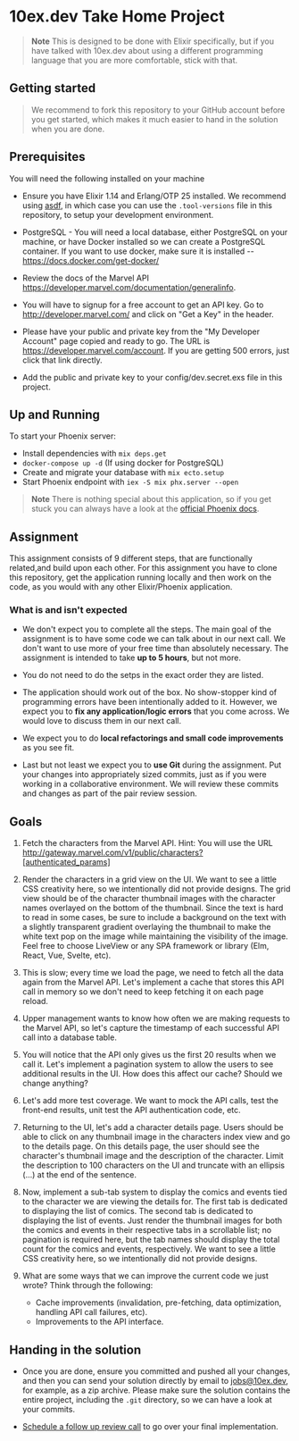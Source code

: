 # 10ex.dev Take Home Project

> **Note**
>This is designed to be done with Elixir specifically, but if you have talked with 10ex.dev about using a different programming language that you are more comfortable, stick with that.

## Getting started

> We recommend to fork this repository to your GitHub account before you get started, which makes it much easier to hand in the solution when you are done.

## Prerequisites

You will need the following installed on your machine

- Ensure you have Elixir 1.14 and Erlang/OTP 25 installed. We recommend using [asdf](https://asdf-vm.com/), in which case you can use the `.tool-versions` 
file in this repository, to setup your development environment.

- PostgreSQL - You will need a local database, either PostgreSQL on your machine, 
or have Docker installed so we can create a PostgreSQL container. If you want to 
use docker, make sure it is installed -- https://docs.docker.com/get-docker/

- Review the docs of the Marvel API https://developer.marvel.com/documentation/generalinfo.

- You will have to signup for a free account to get an API key. Go to http://developer.marvel.com/ 
and click on "Get a Key" in the header.

- Please have your public and private key from the "My Developer Account" page copied and ready 
to go. The URL is https://developer.marvel.com/account. If you are getting 500 errors, just click 
that link directly.

- Add the public and private key to your config/dev.secret.exs file in this project.

## Up and Running

To start your Phoenix server:

- Install dependencies with `mix deps.get`
- `docker-compose up -d` (If using docker for PostgreSQL)
- Create and migrate your database with `mix ecto.setup`
- Start Phoenix endpoint with `iex -S mix phx.server --open`


> **Note**
> There is nothing special about this application,
> so if you get stuck you can always have a look at the [official Phoenix docs](https://hexdocs.pm/phoenix/1.7.1/installation.html).

## Assignment

This assignment consists of 9 different steps, that are functionally related,and build upon each other.
For this assignment you have to clone this repository,
get the application running locally and then work on the code,
as you would with any other Elixir/Phoenix application.

### What is and isn't expected

- We don't expect you to complete all the steps.
The main goal of the assignment is to have some code we can talk about in our next call.
We don't want to use more of your free time than absolutely necessary.
The assignment is intended to take **up to 5 hours**, but not more.

- You do not need to do the setps in the exact order they are listed.

- The application should work out of the box.
No show-stopper kind of programming errors have been intentionally added to it.
However, we expect you to **fix any application/logic errors** that you come across.
We would love to discuss them in our next call.

- We expect you to do **local refactorings and small code improvements** as you see fit.

- Last but not least we expect you to **use Git** during the assignment.
Put your changes into appropriately sized commits,
just as if you were working in a collaborative environment. We will review these commits and 
changes as part of the pair review session. 


## Goals
1. Fetch the characters from the Marvel API. Hint: You will use the URL http://gateway.marvel.com/v1/public/characters?[authenticated_params]

2. Render the characters in a grid view on the UI. We want to see a little CSS creativity here, so we intentionally did not provide designs. The grid view should be of the character thumbnail images with the character names overlayed on the bottom of the thumbnail. Since the text is hard to read in some cases, be sure to include a background on the text with a slightly transparent gradient overlaying the thumbnail to make the white text pop on the image while maintaining the visibility of the image. Feel free to choose LiveView or any SPA framework or library (Elm, React, Vue, Svelte, etc).

3. This is slow; every time we load the page, we need to fetch all the data again from the Marvel API. Let's implement a cache that stores this API call in memory so we don't need to keep fetching it on each page reload.

4. Upper management wants to know how often we are making requests to the Marvel API, so let's capture the timestamp of each successful API call into a database table.

5. You will notice that the API only gives us the first 20 results when we call it. Let's implement a pagination system to allow the users to see additional results in the UI. How does this affect our cache? Should we change anything?

6. Let's add more test coverage. We want to mock the API calls, test the front-end results, unit test the API authentication code, etc.

7. Returning to the UI, let's add a character details page. Users should be able to click on any thumbnail image in the characters index view and go to the details page. On this details page, the user should see the character's thumbnail image and the description of the character. Limit the description to 100 characters on the UI and truncate with an ellipsis (...) at the end of the sentence.

8. Now, implement a sub-tab system to display the comics and events tied to the character we are viewing the details for. The first tab is dedicated to displaying the list of comics. The second tab is dedicated to displaying the list of events. Just render the thumbnail images for both the comics and events in their respective tabs in a scrollable list; no pagination is required here, but the tab names should display the total count for the comics and events, respectively. We want to see a little CSS creativity here, so we intentionally did not provide designs.

9. What are some ways that we can improve the current code we just wrote? Think through the following:
	- Cache improvements (invalidation, pre-fetching, data optimization, handling API call failures, etc).
	- Improvements to the API interface.

## Handing in the solution

- Once you are done, ensure you committed and pushed all your changes, and then you can send your solution directly by email to [jobs@10ex.dev](mailto:jobs@10ex.dev?subject=10ex.dev%20Elixir%20Assignment), for example, as a zip archive. Please make sure the solution contains the entire project, including the `.git` directory, so we can have a look at your commits.

- [Schedule a follow up review call](https://meetings.hubspot.com/garrett-tacoronte/technical-review-call) to go over your final implementation.